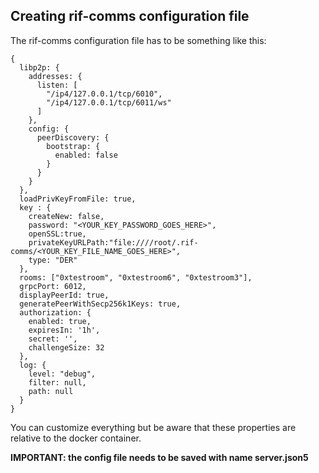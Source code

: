 ## Creating rif-comms configuration file

The rif-comms configuration file has to be something like this:

```json5
{
  libp2p: {
    addresses: {
      listen: [
        "/ip4/127.0.0.1/tcp/6010",
        "/ip4/127.0.0.1/tcp/6011/ws"
      ]
    },
    config: {
      peerDiscovery: {
        bootstrap: {
          enabled: false
        }
      }
    }
  },
  loadPrivKeyFromFile: true,
  key : {
    createNew: false,
    password: "<YOUR_KEY_PASSWORD_GOES_HERE>",
    openSSL:true,
    privateKeyURLPath:"file:////root/.rif-comms/<YOUR_KEY_FILE_NAME_GOES_HERE>",
    type: "DER"
  },
  rooms: ["0xtestroom", "0xtestroom6", "0xtestroom3"],
  grpcPort: 6012,
  displayPeerId: true,
  generatePeerWithSecp256k1Keys: true,
  authorization: {
    enabled: true,
    expiresIn: '1h',
    secret: '',
    challengeSize: 32
  },
  log: {
    level: "debug",
    filter: null,
    path: null
  }
}
```

You can customize everything but be aware that these properties are relative to the docker container.

**IMPORTANT: the config file needs to be saved with name server.json5**